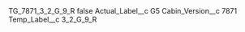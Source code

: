 <?xml version="1.0" encoding="UTF-8"?>
<CustomMetadata xmlns="http://soap.sforce.com/2006/04/metadata" xmlns:xsi="http://www.w3.org/2001/XMLSchema-instance" xmlns:xsd="http://www.w3.org/2001/XMLSchema">
    <label>TG_7871_3_2_G_9_R</label>
    <protected>false</protected>
    <values>
        <field>Actual_Label__c</field>
        <value xsi:type="xsd:string">G5</value>
    </values>
    <values>
        <field>Cabin_Version__c</field>
        <value xsi:type="xsd:string">7871</value>
    </values>
    <values>
        <field>Temp_Label__c</field>
        <value xsi:type="xsd:string">3_2_G_9_R</value>
    </values>
</CustomMetadata>
